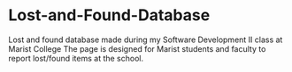 # Lost-and-Found-Database
Lost and found database made during my Software Development II class at Marist College
The page is designed for Marist students and faculty to report lost/found items at the school.
